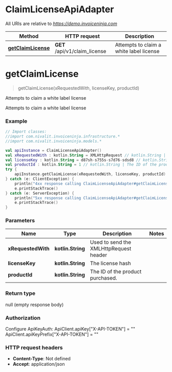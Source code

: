 # ClaimLicenseApiAdapter

All URIs are relative to *https://demo.invoiceninja.com*

Method | HTTP request | Description
------------- | ------------- | -------------
[**getClaimLicense**](ClaimLicenseApiAdapter.md#getClaimLicense) | **GET** /api/v1/claim_license | Attempts to claim a white label license


<a name="getClaimLicense"></a>
# **getClaimLicense**
> getClaimLicense(xRequestedWith, licenseKey, productId)

Attempts to claim a white label license

Attempts to claim a white label license

### Example
```kotlin
// Import classes:
//import com.nivalit.invoiceninja.infrastructure.*
//import com.nivalit.invoiceninja.models.*

val apiInstance = ClaimLicenseApiAdapter()
val xRequestedWith : kotlin.String = XMLHttpRequest // kotlin.String | Used to send the XMLHttpRequest header
val licenseKey : kotlin.String = d87sh-s755s-s7d76-sdsd8 // kotlin.String | The license hash
val productId : kotlin.String = 1 // kotlin.String | The ID of the product purchased.
try {
    apiInstance.getClaimLicense(xRequestedWith, licenseKey, productId)
} catch (e: ClientException) {
    println("4xx response calling ClaimLicenseApiAdapter#getClaimLicense")
    e.printStackTrace()
} catch (e: ServerException) {
    println("5xx response calling ClaimLicenseApiAdapter#getClaimLicense")
    e.printStackTrace()
}
```

### Parameters

Name | Type | Description  | Notes
------------- | ------------- | ------------- | -------------
 **xRequestedWith** | **kotlin.String**| Used to send the XMLHttpRequest header |
 **licenseKey** | **kotlin.String**| The license hash |
 **productId** | **kotlin.String**| The ID of the product purchased. |

### Return type

null (empty response body)

### Authorization


Configure ApiKeyAuth:
    ApiClient.apiKey["X-API-TOKEN"] = ""
    ApiClient.apiKeyPrefix["X-API-TOKEN"] = ""

### HTTP request headers

 - **Content-Type**: Not defined
 - **Accept**: application/json

